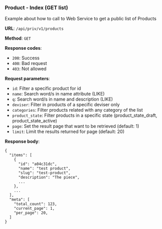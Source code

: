 ### Product - Index (GET list)

Example about how to call to Web Service to get a public list of 
Products

**URL**: `/api/priv/v1/products`

**Method**: `GET`

**Response codes**: 
* `200`: Success
* `400`: Bad request
* `403`: Not allowed
  
**Request parameters**:
* `id`: Filter a specific product for id
* `name`: Search word/s in name attribute (LIKE)
* `q`: Search word/s in name and description (LIKE)
* `deviser`: Filter in products of a specific deviser only
* `categories`: Filter products related with any category of the list
* `product_state`: Filter products in a specific state (product_state_draft, product_state_active)
* `page`: Set the result page that want to be retrieved (default: 1)
* `limit`: Limit the results returned for page (default: 20)

**Response body**:

```
{
  "items": [
    {
      "id": "a04c31dc",
      "name": "test product",
      "slug": "test-product",
      "description": "The piece",
      ...
    },
    ... 
  ],
  "meta": [
    "total_count": 123,    
    "current_page": 1,    
    "per_page": 20,    
  ]
}
```